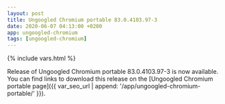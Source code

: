 ```yaml
---
layout: post
title: Ungoogled Chromium portable 83.0.4103.97-3
date: 2020-06-07 04:13:00 +0200
app: ungoogled-chromium
tags: [ungoogled-chromium]
---
```

{% include vars.html %}

Release of Ungoogled Chromium portable 83.0.4103.97-3 is now available.<br />
You can find links to download this release on the [Ungoogled Chromium portable page]({{ var_seo_url | append: '/app/ungoogled-chromium-portable/' }}).
